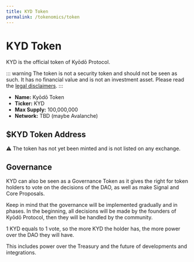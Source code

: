 ```yaml
---
title: KYD Token
permalink: /tokenomics/token
---
```


# KYD Token

KYD is the official token of Kyōdō Protocol.

::: warning
The token is not a security token and should not be seen as such. It has no financial value and is not an investment asset. Please read the [legal disclaimers](/tokenomics/disclaimers).
:::

* **Name:** Kyōdō Token
* **Ticker:** KYD
* **Max Supply:** 100,000,000
* **Network:** TBD (maybe Avalanche)

## $KYD Token Address

⚠️ The token has not yet been minted and is not listed on any exchange.

## Governance

KYD can also be seen as a Governance Token as it gives the right for token holders to vote on the decisions of the DAO, as well as make Signal and Core Proposals.

Keep in mind that the governance will be implemented gradually and in phases. In the beginning, all decisions will be made by the founders of Kyōdō Protocol, then they will be handled by the community.

1 KYD equals to 1 vote, so the more KYD the holder has, the more power over the DAO they will have. 

This includes power over the Treasury and the future of developments and integrations.